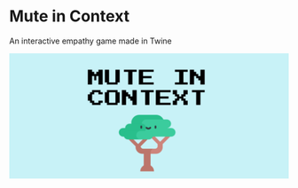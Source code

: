 # Mute in Context
An interactive empathy game made in Twine

![Mute in Context title screen](https://github.com/nnekannagbo/MuteInContext/blob/main/title%20screen.png?raw=true)

